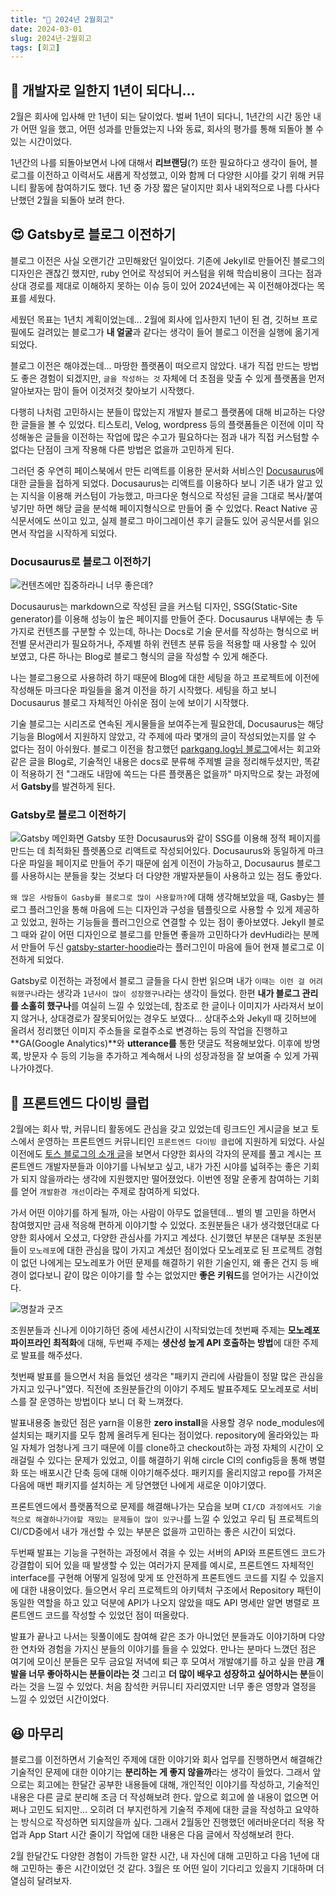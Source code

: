 ```yaml
---
title: "🙊 2024년 2월회고"
date: 2024-03-01
slug: 2024년-2월회고
tags: [회고]
---
```


## 🙊 개발자로 일한지 1년이 되다니...

2월은 회사에 입사해 만 1년이 되는 달이었다. 벌써 1년이 되다니, 1년간의 시간 동안 내가 어떤 일을 했고, 어떤 성과를 만들었는지 나와 동료, 회사의 평가를 통해 되돌아 볼 수 있는 시간이었다.

1년간의 나를 되돌아보면서 나에 대해서 **리브랜딩**(?) 또한 필요하다고 생각이 들어, 블로그를 이전하고 이력서도 새롭게 작성했고, 이와 함께 더 다양한 시야를 갖기 위해 커뮤니티 활동에 참여하기도 했다. 1년 중 가장 짧은 달이지만 회사 내외적으로 나름 다사다난했던 2월을 되돌아 보려 한다.

## 😍 Gatsby로 블로그 이전하기

블로그 이전은 사실 오랜기간 고민해왔던 일이었다. 기존에 Jekyll로 만들어진 블로그의 디자인은 괜찮긴 했지만, ruby 언어로 작성되어 커스텀을 위해 학습비용이 크다는 점과 상대 경로를 제대로 이해하지 못하는 이슈 등이 있어 2024년에는 꼭 이전해야겠다는 목표를 세웠다.

세웠던 목표는 1년치 계획이었는데... 2월에 회사에 입사한지 1년이 된 겸, 깃허브 프로필에도 걸려있는 블로그가 **내 얼굴**과 같다는 생각이 들어 블로그 이전을 실행에 옮기게 되었다.

블로그 이전은 해야겠는데... 마땅한 플랫폼이 떠오르지 않았다. 내가 직접 만드는 방법도 좋은 경험이 되겠지만, `글을 작성하는 것` 자체에 더 초점을 맞출 수 있게 플랫폼을 먼저 알아보자는 맘이 들어 이것저것 찾아보기 시작했다.

다행히 나처럼 고민하시는 분들이 많았는지 개발자 블로그 플랫폼에 대해 비교하는 다양한 글들을 볼 수 있었다. 티스토리, Velog, wordpress 등의 플랫폼들은 이전에 이미 작성해놓은 글들을 이전하는 작업에 많은 수고가 필요하다는 점과 내가 직접 커스텀할 수 없다는 단점이 크게 작용해 다른 방법은 없을까 고민하게 된다.

그러던 중 우연히 페이스북에서 만든 리액트를 이용한 문서화 서비스인 [Docusaurus](https://docusaurus.io/)에 대한 글들을 접하게 되었다. Docusaurus는 리액트를 이용하다 보니 기존 내가 알고 있는 지식을 이용해 커스텀이 가능했고, 마크다운 형식으로 작성된 글을 그대로 복사/붙여넣기만 하면 해당 글을 분석해 페이지형식으로 만들어 줄 수 있었다. React Native 공식문서에도 쓰이고 있고, 실제 블로그 마이그레이션 후기 글들도 있어 공식문서를 읽으면서 작업을 시작하게 되었다.

### Docusaurus로 블로그 이전하기

![컨텐츠에만 집중하라니 너무 좋은데?](docusaurus.png)

Docusaurus는 markdown으로 작성된 글을 커스텀 디자인, SSG(Static-Site generator)를 이용해 성능이 높은 페이지를 만들어 준다. Docusaurus 내부에는 총 두가지로 컨텐츠를 구분할 수 있는데, 하나는 Docs로 기술 문서를 작성하는 형식으로 버전별 문서관리가 필요하거나, 주제별 하위 컨텐츠 분류 등을 적용할 때 사용할 수 있어 보였고, 다른 하나는 Blog로 블로그 형식의 글을 작성할 수 있게 해준다.

나는 블로그용으로 사용하려 하기 때문에 Blog에 대한 세팅을 하고 프로젝트에 이전에 작성해둔 마크다운 파일들을 옮겨 이전을 하기 시작했다. 세팅을 하고 보니 Docusaurus 블로그 자체적인 아쉬운 점이 눈에 보이기 시작했다.

기술 블로그는 시리즈로 연속된 게시물들을 보여주는게 필요한데, Docusaurus는 해당 기능을 Blog에서 지원하지 않았고, 각 주제에 따라 몇개의 글이 작성되었는지를 알 수 없다는 점이 아쉬웠다. 블로그 이전을 참고했던 [parkgang.log님 블로그](https://parkgang.github.io/2021/12/31/2021%EB%85%84-12%EC%9B%94-%ED%9A%8C%EA%B3%A0.html)에서는 회고와 같은 글을 Blog로, 기술적인 내용은 docs로 분류해 주제별 글을 정리해두셨지만, 똑같이 적용하기 전 "그래도 내맘에 쏙드는 다른 플랫폼은 없을까" 마지막으로 찾는 과정에서 **Gatsby**를 발견하게 된다.

### Gatsby로 블로그 이전하기

![Gatsby 메인화면](gatsby.png)
Gatsby 또한 Docusaurus와 같이 SSG를 이용해 정적 페이지를 만드는 데 최적화된 플렛폼으로 리액트로 작성되어있다. Docusaurus와 동일하게 마크다운 파일을 페이지로 만들어 주기 때문에 쉽게 이전이 가능하고, Docusaurus 블로그를 사용하시는 분들을 찾는 것보다 더 다양한 개발자분들이 사용하고 있는 점도 좋았다.

`왜 많은 사람들이 Gasby를 블로그로 많이 사용할까?`에 대해 생각해보았을 때, Gasby는 블로그 플러그인을 통해 마음에 드는 디자인과 구성을 템플릿으로 사용할 수 있게 제공하고 있었고, 원하는 기능들을 플러그인으로 연결할 수 있는 점이 좋아보였다. Jekyll 블로그 때와 같이 어떤 디자인으로 블로그를 만들면 좋을까 고민하다가 devHudi라는 분께서 만들어 두신 [gatsby-starter-hoodie](https://github.com/devHudi/gatsby-starter-hoodie)라는 플러그인이 마음에 들어 현재 블로그로 이전하게 되었다.

Gatsby로 이전하는 과정에서 블로그 글들을 다시 한번 읽으며 내가 `이때는 이런 걸 어려워했구나`라는 생각과 `1년사이 많이 성장했구나`라는 생각이 들었다. 한편 **내가 블로그 관리를 소홀히 했구나**를 여실히 느낄 수 있었는데, 참조로 한 글이나 이미지가 사라져서 보이지 않거나, 상대경로가 잘못되어있는 경우도 보였다...
상대주소와 Jekyll 때 깃허브에 올려서 정리했던 이미지 주소들을 로컬주소로 변경하는 등의 작업을 진행하고 **GA(Google Analytics)**와 **utterance를** 통한 댓글도 적용해보았다. 이후에 방명록, 방문자 수 등의 기능을 추가하고 계속해서 나의 성장과정을 잘 보여줄 수 있게 가꿔나가야겠다.

## 🤿 프론트엔드 다이빙 클럽

2월에는 회사 밖, 커뮤니티 활동에도 관심을 갖고 있었는데 링크드인 게시글을 보고 토스에서 운영하는 프론트엔드 커뮤니티인 `프론트엔드 다이빙 클럽`에 지원하게 되었다. 사실 이전에도 [토스 블로그의 소개 글](https://toss.tech/article/frontend-diving-club)을 보면서 다양한 회사의 각자의 문제를 풀고 계시는 프론트엔드 개발자분들과 이야기를 나눠보고 싶고, 내가 가진 시야를 넓혀주는 좋은 기회가 되지 않을까라는 생각에 지원했지만 떨어졌었다. 이번엔 정말 운좋게 참여하는 기회를 얻어 `개발환경 개선`이라는 주제로 참여하게 되었다.

가서 어떤 이야기를 하게 될까, 아는 사람이 아무도 없을텐데... 별의 별 고민을 하면서 참여했지만 금새 적응해 편하게 이야기할 수 있었다. 조원분들은 내가 생각했던대로 다양한 회사에서 오셨고, 다양한 관심사를 가지고 계셨다. 신기했던 부분은 대부분 조원분들이 `모노레포`에 대한 관심을 많이 가지고 계셨던 점이었다 모노레포로 된 프로젝트 경험이 없던 나에게는 모노레포가 어떤 문제를 해결하기 위한 기술인지, 왜 좋은 건지 등 배경이 없다보니 같이 많은 이야기를 할 수는 없었지만 **좋은 키워드**를 얻어가는 시간이었다.

![명찰과 굿즈](goods.png)

조원분들과 신나게 이야기하던 중에 세션시간이 시작되었는데 첫번째 주제는 **모노레포 파이프라인 최적화**에 대해, 두번째 주제는 **생산성 높게 API 호출하는 방법**에 대한 주제로 발표를 해주셨다.

첫번째 발표를 들으면서 처음 들었던 생각은 "패키지 관리에 사람들이 정말 많은 관심을 가지고 있구나"였다. 직전에 조원분들간의 이야기 주제도 발표주제도 모노레포로 서비스를 잘 운영하는 방법이다 보니 더 확 느껴졌다.

발표내용중 놀랐던 점은 yarn을 이용한 **zero install**을 사용할 경우 node_modules에 설치되는 패키지를 모두 함께 올려두게 된다는 점이었다. repository에 올라와있는 파일 자체가 엄청나게 크기 때문에 이를 clone하고 checkout하는 과정 자체의 시간이 오래걸릴 수 있다는 문제가 있었고, 이를 해결하기 위해 circle CI의 config등을 통해 병렬화 또는 배포시간 단축 등에 대해 이야기해주셨다. 패키지를 올리지않고 repo를 가져온 다음에 매번 패키지를 설치하는 게 당연했던 나에게 새로운 이야기였다.

프론트엔드에서 플랫폼적으로 문제를 해결해나가는 모습을 보며 `CI/CD 과정에서도 기술적으로 해결하나가야할 재밌는 문제들이 많이 있구나`를 느낄 수 있었고 우리 팀 프로젝트의 CI/CD중에서 내가 개선할 수 있는 부분은 없을까 고민하는 좋은 시간이 되었다.

두번째 발표는 기능을 구현하는 과정에서 겪을 수 있는 서버의 API와 프론트엔드 코드가 강결합이 되어 있을 때 발생할 수 있는 여러가지 문제를 예시로, 프론트엔드 자체적인 interface를 구현해 어떻게 일정에 맞게 또 안전하게 프론트엔드 코드를 지킬 수 있을지에 대한 내용이었다. 들으면서 우리 프로젝트의 아키텍처 구조에서 Repository 패턴이 동일한 역할을 하고 있고 덕분에 API가 나오지 않았을 때도 API 명세만 알면 병렬로 프론트엔드 코드를 작성할 수 있었던 점이 떠올랐다.

발표가 끝나고 나서는 뒷풀이에도 참여해 같은 조가 아니었던 분들과도 이야기하며 다양한 연차와 경험을 가지신 분들의 이야기를 들을 수 있었다. 만나는 분마다 느꼈던 점은 여기에 모이신 분들은 모두 금요일 저녁에 퇴근 후 모여서 개발얘기를 하고 싶을 만큼 **개발을 너무 좋아하시는 분들이라는 것** 그리고 **더 많이 배우고 성장하고 싶어하시는 분**들이라는 것을 느낄 수 있었다. 처음 참석한 커뮤니티 자리였지만 너무 좋은 영향과 열정을 느낄 수 있었던 시간이었다.

## 😆 마무리

블로그를 이전하면서 기술적인 주제에 대한 이야기와 회사 업무를 진행하면서 해결해간 기술적인 문제에 대한 이야기는 **분리하는 게 좋지 않을까**라는 생각이 들었다. 그래서 앞으로는 회고에는 한달간 공부한 내용들에 대해, 개인적인 이야기를 작성하고, 기술적인 내용은 다른 글로 분리해 조금 더 작성해보려 한다. 앞으로 회고에 쓸 내용이 없으면 어쩌나 고민도 되지만... 오히려 더 부지런하게 기술적 주제에 대한 글을 작성하고 요약하는 방식으로 작성하면 되지않을까 싶다.
그래서 2월동안 진행했던 에러바운더리 적용 작업과 App Start 시간 줄이기 작업에 대한 내용은 다음 글에서 작성해보려 한다.

2월 한달간도 다양한 경험이 가득한 알찬 시간, 내 자신에 대해 고민하고 다음 1년에 대해 고민하는 좋은 시간이었던 것 같다. 3월은 또 어떤 일이 기다리고 있을지 기대하며 더 열심히 달려보자.
